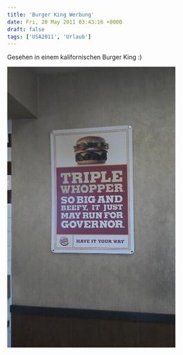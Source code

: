 ```yaml
---
title: 'Burger King Werbung'
date: Fri, 20 May 2011 03:43:16 +0000
draft: false
tags: ['USA2011', 'Urlaub']
---
```


Gesehen in einem kalifornischen Burger King :)

![-487176354](/urlaub2011-images/487176354-scaled500.jpg?w=179)
